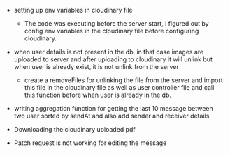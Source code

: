 - setting up env variables in cloudinary file
    - The code was executing before the server start, i figured out by config env variables in the cloudinary file before configuring cloudinary.

- when user details is not present in the db, in that case images are uploaded to server and after uploading to cloudinary it will unlink but when user is already exist, it is not unlink from the server
    - create a removeFiles for unlinking the file from the server and import this file in the cloudinary file as well as user controller file and call this function before when user is already in the db.

- writing aggregation function for getting the last 10 message between two user sorted by sendAt and also add sender and receiver details

- Downloading the cloudinary uploaded pdf

- Patch request is not working for editing the message

 